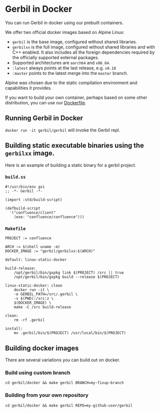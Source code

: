 # Gerbil in Docker

You can run Gerbil in docker using our prebuilt containers.

We offer two official docker images based on Alpine Linux:
- `gerbil` is the base image, configured  without shared libraries.
- `gerbilxx` is the full image, configured without shared libraries and with C++ enabled.
  It also includes all the foreign dependencies required by the officially supported
  external packages.
- Supported architectures are `aarch64` and `x86_64`.
- `:latest` always points at the last release, e.g. `v0.18`
- `:master` points to the latest merge into the `master` branch.

Alpine was chosen due to the static compilation environment and capabilities it provides.

If you want to build your own container, perhaps based on some other
distribution, you can use our
[Dockerfile](https://github.com/mighty-gerbils/gerbil/tree/master/docker/Dockerfile).

## Running Gerbil in Docker

`docker run -it gerbil/gerbil` will invoke the Gerbil repl.

## Building static executable binaries using the `gerbilxx` image.

Here is an example of building a static binary for a gerbil project.

### `build.ss`
```
#!/usr/bin/env gxi
;; -*- Gerbil -*-

(import :std/build-script)

(defbuild-script
  '("confluence/client"
    (exe: "confluence/confluence")))
```

### `Makefile`
```
PROJECT := confluence

ARCH := $(shell uname -m)
DOCKER_IMAGE := "gerbil/gerbilxx:$(ARCH)"

default: linux-static-docker

build-release:
	/opt/gerbil/bin/gxpkg link $(PROJECT) /src || true
	/opt/gerbil/bin/gxpkg build --release $(PROJECT)

linux-static-docker: clean
	docker run -it \
	-e GERBIL_PATH=/src/.gerbil \
	-v $(PWD):/src:z \
	$(DOCKER_IMAGE) \
	make -C /src build-release

clean:
	rm -rf .gerbil

install:
	mv .gerbil/bin/$(PROJECT) /usr/local/bin/$(PROJECT)
```

## Building docker images

There are several variations you can build out on docker.

### Build using custom branch

`cd gerbil/docker && make gerbil BRANCH=my-fixup-branch`

### Building from your own repository

`cd gerbil/docker && make gerbil REPO=my-github-user/gerbil`
